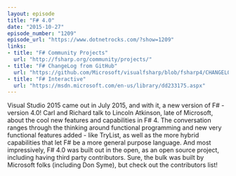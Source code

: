 ```yaml
---
layout: episode
title: "F# 4.0"
date: "2015-10-27"
episode_number: "1209"
episode_url: "https://www.dotnetrocks.com/?show=1209"
links:
- title: "F# Community Projects"
  url: "http://fsharp.org/community/projects/"
- title: "F# ChangeLog from GitHub"
  url: "https://github.com/Microsoft/visualfsharp/blob/fsharp4/CHANGELOG.md"
- title: "F# Interactive"
  url: "https://msdn.microsoft.com/en-us/library/dd233175.aspx"
---
```


Visual Studio 2015 came out in July 2015, and with it, a new version of F# - version 4.0! Carl and Richard talk to Lincoln Atkinson, late of Microsoft, about the cool new features and capabilities in F# 4. The conversation ranges through the thinking around functional programming and new very functional features added - like TryList, as well as the more hybrid capabilities that let F# be a more general purpose language. And most impressively, F# 4.0 was built out in the open, as an open source project, including having third party contributors. Sure, the bulk was built by Microsoft folks (including Don Syme), but check out the contributors list!

